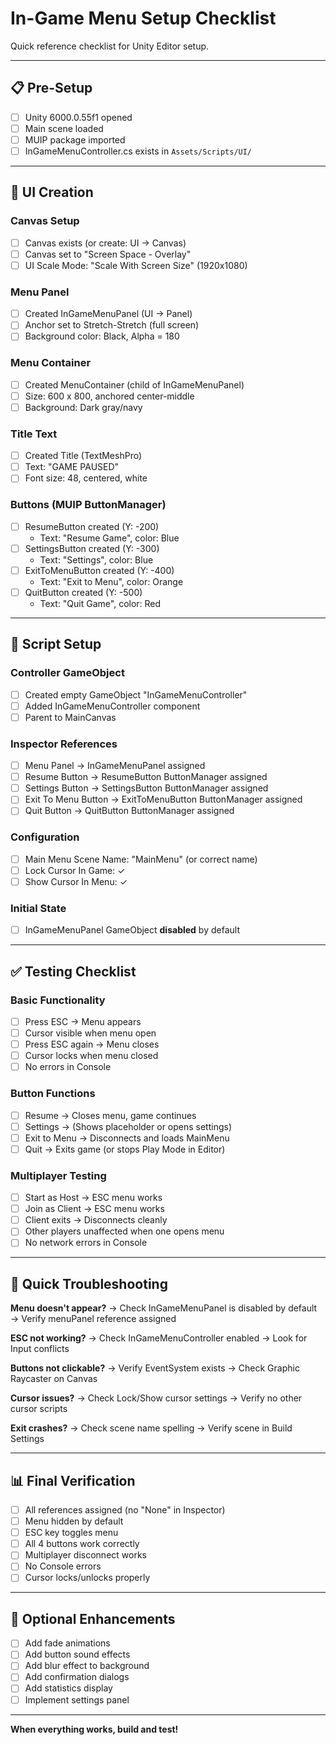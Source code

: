 # In-Game Menu Setup Checklist

Quick reference checklist for Unity Editor setup.

---

## 📋 Pre-Setup

- [ ] Unity 6000.0.55f1 opened
- [ ] Main scene loaded
- [ ] MUIP package imported
- [ ] InGameMenuController.cs exists in `Assets/Scripts/UI/`

---

## 🎨 UI Creation

### Canvas Setup
- [ ] Canvas exists (or create: UI → Canvas)
- [ ] Canvas set to "Screen Space - Overlay"
- [ ] UI Scale Mode: "Scale With Screen Size" (1920x1080)

### Menu Panel
- [ ] Created InGameMenuPanel (UI → Panel)
- [ ] Anchor set to Stretch-Stretch (full screen)
- [ ] Background color: Black, Alpha = 180

### Menu Container
- [ ] Created MenuContainer (child of InGameMenuPanel)
- [ ] Size: 600 x 800, anchored center-middle
- [ ] Background: Dark gray/navy

### Title Text
- [ ] Created Title (TextMeshPro)
- [ ] Text: "GAME PAUSED"
- [ ] Font size: 48, centered, white

### Buttons (MUIP ButtonManager)
- [ ] ResumeButton created (Y: -200)
  - Text: "Resume Game", color: Blue
- [ ] SettingsButton created (Y: -300)
  - Text: "Settings", color: Blue
- [ ] ExitToMenuButton created (Y: -400)
  - Text: "Exit to Menu", color: Orange
- [ ] QuitButton created (Y: -500)
  - Text: "Quit Game", color: Red

---

## 🔧 Script Setup

### Controller GameObject
- [ ] Created empty GameObject "InGameMenuController"
- [ ] Added InGameMenuController component
- [ ] Parent to MainCanvas

### Inspector References
- [ ] Menu Panel → InGameMenuPanel assigned
- [ ] Resume Button → ResumeButton ButtonManager assigned
- [ ] Settings Button → SettingsButton ButtonManager assigned
- [ ] Exit To Menu Button → ExitToMenuButton ButtonManager assigned
- [ ] Quit Button → QuitButton ButtonManager assigned

### Configuration
- [ ] Main Menu Scene Name: "MainMenu" (or correct name)
- [ ] Lock Cursor In Game: ✓
- [ ] Show Cursor In Menu: ✓

### Initial State
- [ ] InGameMenuPanel GameObject **disabled** by default

---

## ✅ Testing Checklist

### Basic Functionality
- [ ] Press ESC → Menu appears
- [ ] Cursor visible when menu open
- [ ] Press ESC again → Menu closes
- [ ] Cursor locks when menu closed
- [ ] No errors in Console

### Button Functions
- [ ] Resume → Closes menu, game continues
- [ ] Settings → (Shows placeholder or opens settings)
- [ ] Exit to Menu → Disconnects and loads MainMenu
- [ ] Quit → Exits game (or stops Play Mode in Editor)

### Multiplayer Testing
- [ ] Start as Host → ESC menu works
- [ ] Join as Client → ESC menu works
- [ ] Client exits → Disconnects cleanly
- [ ] Other players unaffected when one opens menu
- [ ] No network errors in Console

---

## 🐛 Quick Troubleshooting

**Menu doesn't appear?**
→ Check InGameMenuPanel is disabled by default
→ Verify menuPanel reference assigned

**ESC not working?**
→ Check InGameMenuController enabled
→ Look for Input conflicts

**Buttons not clickable?**
→ Verify EventSystem exists
→ Check Graphic Raycaster on Canvas

**Cursor issues?**
→ Check Lock/Show cursor settings
→ Verify no other cursor scripts

**Exit crashes?**
→ Check scene name spelling
→ Verify scene in Build Settings

---

## 📊 Final Verification

- [ ] All references assigned (no "None" in Inspector)
- [ ] Menu hidden by default
- [ ] ESC key toggles menu
- [ ] All 4 buttons work correctly
- [ ] Multiplayer disconnect works
- [ ] No Console errors
- [ ] Cursor locks/unlocks properly

---

## 🎯 Optional Enhancements

- [ ] Add fade animations
- [ ] Add button sound effects
- [ ] Add blur effect to background
- [ ] Add confirmation dialogs
- [ ] Add statistics display
- [ ] Implement settings panel

---

**When everything works, build and test!**
